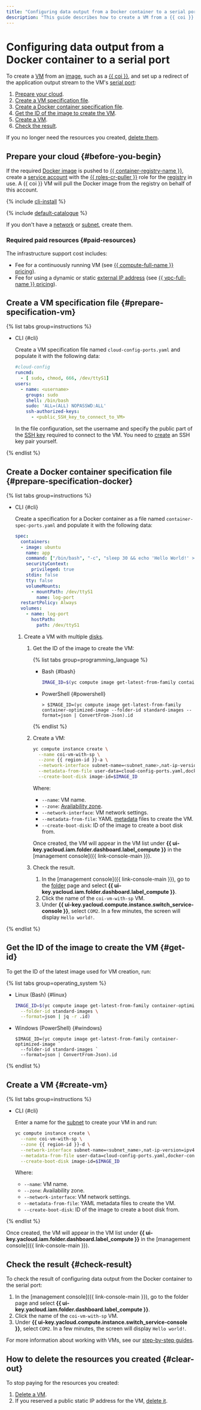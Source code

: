 ```yaml
---
title: "Configuring data output from a Docker container to a serial port in {{ cos-full-name }}"
description: "This guide describes how to create a VM from a {{ coi }} and set up a redirect of the application output stream to the VM's serial port."
---
```


# Configuring data output from a Docker container to a serial port

To create a [VM](../../compute/concepts/vm.md) from an [image](../../compute/concepts/image.md), such as a [{{ coi }}](../concepts/index.md), and set up a redirect of the application output stream to the VM's [serial port](../../compute/operations/serial-console/index.md#configuration):
1. [Prepare your cloud](#before-you-begin).
1. [Create a VM specification file](#prepare-specification-vm).
1. [Create a Docker container specification file](#prepare-specification-docker).
1. [Get the ID of the image to create the VM](#get-id).
1. [Create a VM](#create-vm).
1. [Check the result](#check-result).

If you no longer need the resources you created, [delete them](#clear-out).

## Prepare your cloud {#before-you-begin}

If the required [Docker image](../../container-registry/concepts/docker-image.md) is pushed to [{{ container-registry-name }}](../../container-registry/), create a [service account](../../iam/operations/sa/create.md) with the [{{ roles-cr-puller }}](../../container-registry/security/index.md#choosing-roles) role for the [registry](../../container-registry/concepts/registry.md) in use. A {{ coi }} VM will pull the Docker image from the registry on behalf of this account.

{% include [cli-install](../../_includes/cli-install.md) %}

{% include [default-catalogue](../../_includes/default-catalogue.md) %}

If you don't have a [network](../../vpc/operations/network-create.md) or [subnet](../../vpc/operations/subnet-create.md), create them.

### Required paid resources {#paid-resources}

The infrastructure support cost includes:
* Fee for a continuously running VM (see [{{ compute-full-name }} pricing](../../compute/pricing.md)).
* Fee for using a dynamic or static [external IP address](../../vpc/concepts/address.md#public-addresses) (see [{{ vpc-full-name }} pricing](../../vpc/pricing.md)).

## Create a VM specification file {#prepare-specification-vm}

{% list tabs group=instructions %}

- CLI {#cli}

   Create a VM specification file named `cloud-config-ports.yaml` and populate it with the following data:

   ```yaml
   #cloud-config
   runcmd:
     - [ sudo, chmod, 666, /dev/ttyS1]
   users:
     - name: <username>
       groups: sudo
       shell: /bin/bash
       sudo: 'ALL=(ALL) NOPASSWD:ALL'
       ssh-authorized-keys:
         - <public_SSH_key_to_connect_to_VM>
   ```

   In the file configuration, set the username and specify the public part of the [SSH key](../../compute/operations/vm-connect/ssh.md#creating-ssh-keys) required to connect to the VM. You need to [create](../../compute/operations/vm-connect/ssh.md#creating-ssh-keys) an SSH key pair yourself.

{% endlist %}

## Create a Docker container specification file {#prepare-specification-docker}

{% list tabs group=instructions %}

- CLI {#cli}

   Create a specification for a Docker container as a file named `container-spec-ports.yaml` and populate it with the following data:

   ```yaml
   spec:
     containers:
     - image: ubuntu
       name: app
       command: ["/bin/bash", "-c", "sleep 30 && echo 'Hello World!' > /dev/ttyS1"]
       securityContext:
         privileged: true
       stdin: false
       tty: false
       volumeMounts:
         - mountPath: /dev/ttyS1
           name: log-port
     restartPolicy: Always
     volumes:
       - name: log-port
         hostPath:
           path: /dev/ttyS1
   ```

   1. Create a VM with multiple [disks](../../compute/concepts/disk.md).
      1. Get the ID of the image to create the VM:

         {% list tabs group=programming_language %}

         - Bash {#bash}

            ```bash
            IMAGE_ID=$(yc compute image get-latest-from-family container-optimized-image --folder-id standard-images --format=json | jq -r .id)
            ```

         - PowerShell {#powershell}

            ```shell script
            > $IMAGE_ID=(yc compute image get-latest-from-family container-optimized-image --folder-id standard-images --format=json | ConvertFrom-Json).id
            ```

         {% endlist %}

      1. Create a VM:

         ```bash
         yc compute instance create \
           --name coi-vm-with-sp \
           --zone {{ region-id }}-a \
           --network-interface subnet-name=<subnet_name>,nat-ip-version=ipv4 \
           --metadata-from-file user-data=cloud-config-ports.yaml,docker-container-declaration=container-spec-ports.yaml \
           --create-boot-disk image-id=$IMAGE_ID
         ```

         Where:
         * `--name`: VM name.
         * `--zone`: [Availability zone](../../overview/concepts/geo-scope.md).
         * `--network-interface`: VM network settings.
         * `--metadata-from-file`: YAML [metadata](../../compute/concepts/vm-metadata.md) files to create the VM.
         * `--create-boot-disk`: ID of the image to create a boot disk from.

         Once created, the VM will appear in the VM list under **{{ ui-key.yacloud.iam.folder.dashboard.label_compute }}** in the [management console]({{ link-console-main }}).
      1. Check the result.
         1. In the [management console]({{ link-console-main }}), go to the [folder](../../resource-manager/concepts/resources-hierarchy.md#folder) page and select **{{ ui-key.yacloud.iam.folder.dashboard.label_compute }}**.
         1. Click the name of the `coi-vm-with-sp` VM.
         1. Under **{{ ui-key.yacloud.compute.instance.switch_service-console }}**, select `COM2`. In a few minutes, the screen will display `Hello world!`.

{% endlist %}

## Get the ID of the image to create the VM {#get-id}

To get the ID of the latest image used for VM creation, run:

{% list tabs group=operating_system %}

- Linux (Bash) {#linux}

   ```bash
   IMAGE_ID=$(yc compute image get-latest-from-family container-optimized-image \
     --folder-id standard-images \
     --format=json | jq -r .id)
   ```

- Windows (PowerShell) {#windows}

   ```shell script
   $IMAGE_ID=(yc compute image get-latest-from-family container-optimized-image `
     --folder-id standard-images `
     --format=json | ConvertFrom-Json).id
   ```

{% endlist %}

## Create a VM {#create-vm}

{% list tabs group=instructions %}

- CLI {#cli}

   Enter a name for the [subnet](../../vpc/operations/subnet-create.md) to create your VM in and run:

   ```bash
   yc compute instance create \
     --name coi-vm-with-sp \
     --zone {{ region-id }}-d \
     --network-interface subnet-name=<subnet_name>,nat-ip-version=ipv4 \
     --metadata-from-file user-data=cloud-config-ports.yaml,docker-container-declaration=container-spec-ports.yaml \
     --create-boot-disk image-id=$IMAGE_ID
   ```

   Where:
   * `--name`: VM name.
   * `--zone`: Availability zone.
   * `--network-interface`: VM network settings.
   * `--metadata-from-file`: YAML metadata files to create the VM.
   * `--create-boot-disk`: ID of the image to create a boot disk from.

{% endlist %}

Once created, the VM will appear in the VM list under **{{ ui-key.yacloud.iam.folder.dashboard.label_compute }}** in the [management console]({{ link-console-main }}).

## Check the result {#check-result}

To check the result of configuring data output from the Docker container to the serial port:
1. In the [management console]({{ link-console-main }}), go to the folder page and select **{{ ui-key.yacloud.iam.folder.dashboard.label_compute }}**.
1. Click the name of the `coi-vm-with-sp` VM.
1. Under **{{ ui-key.yacloud.compute.instance.switch_service-console }}**, select `COM2`. In a few minutes, the screen will display `Hello world!`.

For more information about working with VMs, see our [step-by-step guides](../../compute/operations/index.md).

## How to delete the resources you created {#clear-out}

To stop paying for the resources you created:
1. [Delete a VM](../../compute/operations/vm-control/vm-delete.md).
1. If you reserved a public static IP address for the VM, [delete it](../../vpc/operations/address-delete.md).
